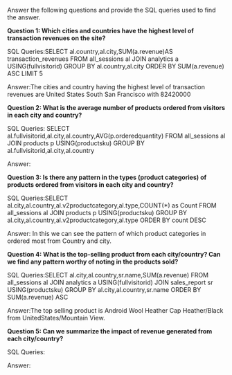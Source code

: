 Answer the following questions and provide the SQL queries used to find the answer.

    
**Question 1: Which cities and countries have the highest level of transaction revenues on the site?**


SQL Queries:SELECT al.country,al.city,SUM(a.revenue)AS transaction_revenues
            FROM all_sessions al
            JOIN analytics a USING(fullvisitorid)
            GROUP BY al.country,al.city
            ORDER BY SUM(a.revenue) ASC
            LIMIT 5



Answer:The cities and country having the highest level of transaction revenues are United States South San Francisco with 82420000




**Question 2: What is the average number of products ordered from visitors in each city and country?**


SQL Queries:  SELECT al.fullvisitorid,al.city,al.country,AVG(p.orderedquantity)
              FROM all_sessions al
              JOIN products p USING(productsku)
               GROUP BY al.fullvisitorid,al.city,al.country



Answer:





**Question 3: Is there any pattern in the types (product categories) of products ordered from visitors in each city and country?**


SQL Queries:SELECT al.city,al.country,al.v2productcategory,al.type,COUNT(*) as Count
            FROM all_sessions al
            JOIN products p USING(productsku)
            GROUP BY al.city,al.country,al.v2productcategory,al.type
            ORDER BY count DESC



Answer: In this we can see the pattern of which product categories in ordered most from Country and city.





**Question 4: What is the top-selling product from each city/country? Can we find any pattern worthy of noting in the products sold?**


SQL Queries:SELECT al.city,al.country,sr.name,SUM(a.revenue)
            FROM all_sessions al
           JOIN analytics a USING(fullvisitorid)
           JOIN sales_report sr USING(productsku)
           GROUP BY al.city,al.country,sr.name
           ORDER BY SUM(a.revenue) ASC



Answer:The top selling product is Android Wool Heather Cap Heather/Black from UnitedStates/Mountain View.





**Question 5: Can we summarize the impact of revenue generated from each city/country?**

SQL Queries:



Answer:







